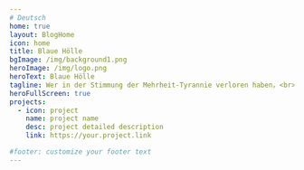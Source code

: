 ```yaml
---
# Deutsch
home: true
layout: BlogHome
icon: home
title: Blaue Hölle
bgImage: /img/background1.png
heroImage: /img/logo.png
heroText: Blaue Hölle
tagline: Wer in der Stimmung der Mehrheit-Tyrannie verloren haben，<br>werden schließlich Trost in der blauen(niedergeschlagenen) Hölle finden.
heroFullScreen: true
projects:
  - icon: project
    name: project name
    desc: project detailed description
    link: https://your.project.link

#footer: customize your footer text
---
```

